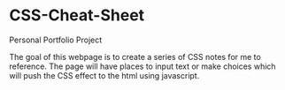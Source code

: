 # CSS-Cheat-Sheet
Personal Portfolio Project

The goal of this webpage is to create a series of CSS notes for me to reference.  The page will have places to input text or make choices which will push the CSS effect to the html using javascript. 
